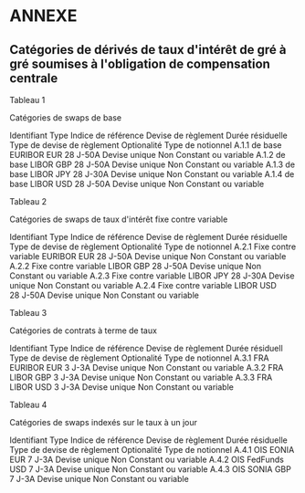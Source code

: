# ANNEXE

## Catégories de dérivés de taux d'intérêt de gré à gré soumises à l'obligation de compensation centrale

Tableau 1

Catégories de swaps de base

Identifiant Type Indice de référence Devise de règlement Durée résiduelle Type de devise de règlement Optionalité Type de notionnel A.1.1 de base EURIBOR EUR 28 J-50A Devise unique Non Constant ou variable A.1.2 de base LIBOR GBP 28 J-50A Devise unique Non Constant ou variable A.1.3 de base LIBOR JPY 28 J-30A Devise unique Non Constant ou variable A.1.4 de base LIBOR USD 28 J-50A Devise unique Non Constant ou variable



Tableau 2

Catégories de swaps de taux d'intérêt fixe contre variable

Identifiant Type Indice de référence Devise de règlement Durée résiduelle Type de devise de règlement Optionalité Type de notionnel A.2.1 Fixe contre variable EURIBOR EUR 28 J-50A Devise unique Non Constant ou variable A.2.2 Fixe contre variable LIBOR GBP 28 J-50A Devise unique Non Constant ou variable A.2.3 Fixe contre variable LIBOR JPY 28 J-30A Devise unique Non Constant ou variable A.2.4 Fixe contre variable LIBOR USD 28 J-50A Devise unique Non Constant ou variable



Tableau 3

Catégories de contrats à terme de taux

Identifiant Type Indice de référence Devise de règlement Durée résiduell Type de devise de règlement Optionalité Type de notionnel A.3.1 FRA EURIBOR EUR 3 J-3A Devise unique Non Constant ou variable A.3.2 FRA LIBOR GBP 3 J-3A Devise unique Non Constant ou variable A.3.3 FRA LIBOR USD 3 J-3A Devise unique Non Constant ou variable



Tableau 4

Catégories de swaps indexés sur le taux à un jour

Identifiant Type Indice de référence Devise de règlement Durée résiduelle Type de devise de règlement Optionalité Type de notionnel A.4.1 OIS EONIA EUR 7 J-3A Devise unique Non Constant ou variable A.4.2 OIS FedFunds USD 7 J-3A Devise unique Non Constant ou variable A.4.3 OIS SONIA GBP 7 J-3A Devise unique Non Constant ou variable

